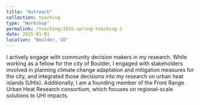 ```yaml
---
title: "Outreach"
collection: teaching
type: "Workshop"
permalink: /teaching/2015-spring-teaching-1
date: 2015-01-01
location: "Boulder, CO"
---
```


I actively engage with community decision makers in my research. While working as a fellow for the city of Boulder, I engaged with stakeholders involved in planning climate change adaptation and mitigation measures for the city, and integrated those decisions into my research on urban heat islands (UHIs). Additionally, I am a founding member of the Front Range Urban Heat Research consortium, which focuses on regional-scale solutions to UHI impacts. 
